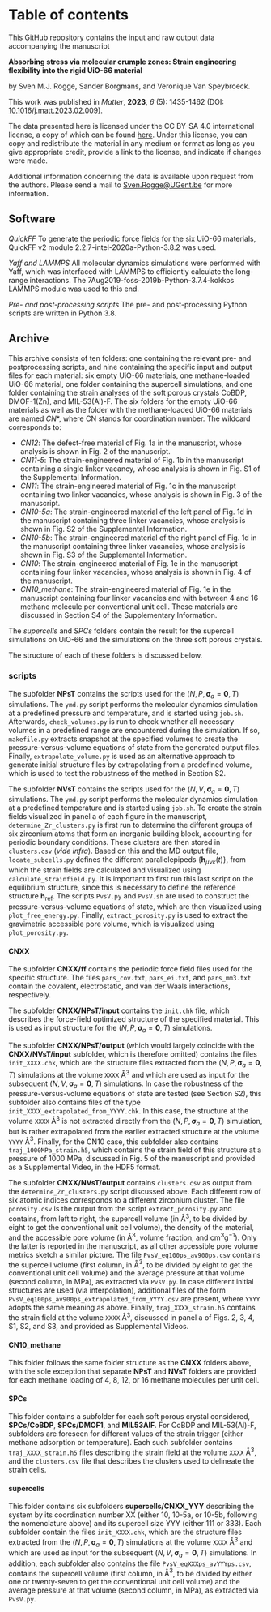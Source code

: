 

# Table of contents

This GitHub repository contains the input and raw output data accompanying the manuscript

**Absorbing stress via molecular crumple zones: Strain engineering flexibility into the rigid UiO-66 material**

by Sven M.J. Rogge, Sander Borgmans, and Veronique Van Speybroeck.

This work was published in *Matter*, **2023**, *6* (5): 1435-1462 (DOI: [10.1016/j.matt.2023.02.009](https://www.cell.com/matter/fulltext/S2590-2385(23)00069-3)).

The data presented here is licensed under the CC BY-SA 4.0 international license, a copy of which can be found [here](https://creativecommons.org/licenses/by-sa/4.0/). Under this license, you can copy and redistribute the material in any medium or format as long as you give appropriate credit, provide a link to the license, and indicate if changes were made.

Additional information concerning the data is available upon request from the authors. Please send a mail to Sven.Rogge@UGent.be for more information.

## Software
*QuickFF*
To generate the periodic force fields for the six UiO-66 materials, QuickFF v2 module 2.2.7-intel-2020a-Python-3.8.2 was used.

*Yaff and LAMMPS*
All molecular dynamics simulations were performed with Yaff, which was interfaced with LAMMPS to efficiently calculate the long-range interactions. The  7Aug2019-foss-2019b-Python-3.7.4-kokkos LAMMPS module was used to this end.

*Pre- and post-processing scripts*
The pre- and post-processing Python scripts are written in Python 3.8.


## Archive

This archive consists of ten folders: one containing the relevant pre- and postprocessing scripts, and nine containing the specific input and output files for each material: six empty UiO-66 materials, one methane-loaded UiO-66 material, one folder containing the supercell simulations, and one folder containing the strain analyses of the soft porous crystals CoBDP, DMOF-1(Zn), and MIL-53(Al)-F. The six folders for the empty UiO-66 materials as well as the folder with the methane-loaded UiO-66 materials are named *CN**, where CN stands for coordination number. The wildcard corresponds to:
* *CN12*: The defect-free material of Fig. 1a in the manuscript, whose analysis is shown in Fig. 2 of the manuscript.
* *CN11-5*: The strain-engineered material of Fig. 1b in the manuscript containing a single linker vacancy, whose analysis is shown in Fig. S1 of the Supplemental Information.
* *CN11*: The strain-engineered material of Fig. 1c in the manuscript containing two linker vacancies, whose analysis is shown in Fig. 3 of the manuscript.
* *CN10-5a*: The strain-engineered material of the left panel of Fig. 1d in the manuscript containing three linker vacancies, whose analysis is shown in Fig. S2 of the Supplemental Information.
* *CN10-5b*: The strain-engineered material of the right panel of Fig. 1d in the manuscript containing three linker vacancies, whose analysis is shown in Fig. S3 of the Supplemental Information.
* *CN10*: The strain-engineered material of Fig. 1e in the manuscript containing four linker vacancies, whose analysis is shown in Fig. 4 of the manuscript.
* *CN10_methane*: The strain-engineered material of Fig. 1e in the manuscript containing four linker vacancies and with between 4 and 16 methane molecule per conventional unit cell. These materials are discussed in Section S4 of the Supplementary Information.

The *supercells* and *SPCs* folders contain the result for the supercell simulations on UiO-66 and the simulations on the three soft porous crystals.

The structure of each of these folders is discussed below.

### scripts

The subfolder **NPsT** contains the scripts used for the $(N, P, \bm \sigma_a = \bm 0, T)$ simulations. The `ymd.py` script performs the molecular dynamics simulation at a predefined pressure and temperature, and is started using `job.sh`. Afterwards, `check_volumes.py` is run to check whether all necessary volumes in a predefined range are encountered during the simulation. If so, `makefile.py` extracts snapshot at the specified volumes to create the pressure-versus-volume equations of state from the generated output files. Finally, `extrapolate_volume.py` is used as an alternative approach to generate initial structure files by extrapolating from a predefined volume, which is  used to test the robustness of the method in Section S2.

The subfolder **NVsT** contains the scripts used for the $(N, V, \bm \sigma_a = \bm 0, T)$ simulations. The `ymd.py` script performs the molecular dynamics simulation at a predefined temperature and is started using `job.sh`.  To create the strain fields visualized in panel a of each figure in the manuscript, `determine_Zr_clusters.py` is first run to determine the different groups of six zirconium atoms that form an inorganic building block, accounting for periodic boundary conditions. These clusters are then stored in `clusters.csv` (*vide infra*). Based on this and the MD output file, `locate_subcells.py` defines the different parallelepipeds $\{\mathbf{h}_{\mu \nu \kappa} (t) \}$, from which the strain fields are calculated and visualized using `calculate_strainfield.py`. It is important to first run this last script on the equilibrium structure, since this is necessary to define the reference structure $\mathbf{h}_\text{ref}$. The scripts `PvsV.py` and `PvsV.sh` are used to construct the pressure-versus-volume equations of state, which are then visualized using `plot_free_energy.py`. Finally, `extract_porosity.py` is used to extract the gravimetric accessible pore volume, which is visualized using `plot_porosity.py`.

#### CNXX

The subfolder **CNXX/ff** contains the periodic force field files used for the specific structure. The files `pars_cov.txt`, `pars_ei.txt`, and `pars_mm3.txt` contain the covalent, electrostatic, and van der Waals interactions, respectively.

The subfolder **CNXX/NPsT/input** contains the `init.chk` file, which describes the force-field optimized structure of the specified material. This is used as input structure for the $(N, P, \bm \sigma_a = \bm 0, T)$ simulations.

The subfolder **CNXX/NPsT/output** (which would largely coincide with the **CNXX/NVsT/input** subfolder, which is therefore omitted) contains the files `init_XXXX.chk`, which are the structure files extracted from the $(N, P, \bm \sigma_a = \bm 0, T)$ simulations at the volume `XXXX` Å$^3$ and which are used as input for the subsequent $(N, V, \bm \sigma_a = \bm 0, T)$ simulations. In case the robustness of the pressure-versus-volume equations of state are tested (see Section S2), this subfolder also contains files of the type `init_XXXX_extrapolated_from_YYYY.chk`. In this case, the structure at the volume `XXXX` Å$^3$ is not extracted directly from the $(N, P, \bm \sigma_a = \bm 0, T)$ simulation, but is rather extrapolated from the earlier extracted structure at the volume `YYYY` Å$^3$. Finally, for the CN10 case, this subfolder also contains `traj_1000MPa_strain.h5`, which contains the strain field of this structure at a pressure of 1000 MPa, discussed in Fig. 5 of the manuscript and provided as a Supplemental Video, in the HDF5 format.

The subfolder **CNXX/NVsT/output** contains `clusters.csv` as output from the `determine_Zr_clusters.py` script discussed above. Each different row of six atomic indices corresponds to a different zirconium cluster. The file `porosity.csv` is the output from the script `extract_porosity.py` and contains, from left to right, the supercell volume (in Å$^3$, to be divided by eight to get the conventional unit cell volume), the density of the material, and the accessible pore volume (in Å$^3$, volume fraction, and cm$^3$g$^{-1}$). Only the latter is reported in the manuscript, as all other accessible pore volume metrics sketch a similar picture. The file `PvsV_eq100ps_av900ps.csv` contains the supercell volume (first column, in Å$^3$, to be divided by eight to get the conventional unit cell volume) and the average pressure at that volume (second column, in MPa), as extracted via `PvsV.py`. In case different initial structures are used (via interpolation), additional  files of the form `PvsV_eq100ps_av900ps_extrapolated_from_YYYY.csv` are present, where `YYYY` adopts the same meaning as above. Finally, `traj_XXXX_strain.h5` contains the strain field at the volume `XXXX` Å$^3$, discussed in panel a of Figs. 2, 3, 4, S1, S2, and S3, and provided as Supplemental Videos.

#### CN10_methane
This folder follows the same folder structure as the **CNXX** folders above, with the sole exception that separate **NPsT** and **NVsT** folders are provided for each methane loading of 4, 8, 12, or 16 methane molecules per unit cell.

#### SPCs
This folder contains a subfolder for each soft porous crystal considered, **SPCs/CoBDP**, **SPCs/DMOF1**, and **MIL53AlF**. For CoBDP and MIL-53(Al)-F, subfolders are foreseen for different values of the strain trigger (either methane adsorption or temperature). Each such subfolder contains `traj_XXXX_strain.h5`  files describing the strain field at the volume `XXXX` Å$^3$, and the `clusters.csv` file that describes the clusters used to delineate the strain cells.

#### supercells
This folder contains six subfolders **supercells/CNXX_YYY** describing the system by its coordination number XX (either 10, 10-5a, or 10-5b, following the nomenclature above) and its supercell size YYY (either 111 or 333). Each subfolder contain the files `init_XXXX.chk`, which are the structure files extracted from the $(N, P, \bm \sigma_a = \bm 0, T)$ simulations at the volume `XXXX` Å$^3$ and which are used as input for the subsequent $(N, V, \bm \sigma_a = \bm 0, T)$ simulations. In addition, each subfolder also contains the file `PvsV_eqXXXps_avYYYps.csv`, contains the supercell volume (first column, in Å$^3$, to be divided by either one or twenty-seven to get the conventional unit cell volume) and the average pressure at that volume (second column, in MPa), as extracted via `PvsV.py`.
